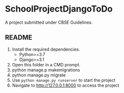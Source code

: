 # SchoolProjectDjangoToDo

A project submitted under CBSE Guidelines.

## README

1. Install the required dependencies.
    - Python>=3.7
    - Django>=3.1
2. Open this folder in a CMD prompt.
3. python manage.p makemigrations
4. python manage.py migrate
5. Use `python manage.py runserver` to start the project
6. Navigate to http://127.0.0.1:8000 to access the project
